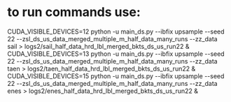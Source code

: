 # to run commands use: 

CUDA_VISIBLE_DEVICES=12 python -u main_ds.py --ibfix upsample  --seed 22 --zsl_ds_us_data_merged_multiple_m_half_data_many_runs --zz_data sail > logs2/sail_half_data_hrd_lbl_merged_bkts_ds_us_run22 &
CUDA_VISIBLE_DEVICES=13 python -u main_ds.py --ibfix upsample  --seed 22 --zsl_ds_us_data_merged_multiple_m_half_data_many_runs --zz_data taen > logs2/taen_half_data_hrd_lbl_merged_bkts_ds_us_run22 &
CUDA_VISIBLE_DEVICES=15 python -u main_ds.py --ibfix upsample  --seed 22 --zsl_ds_us_data_merged_multiple_m_half_data_many_runs --zz_data enes > logs2/enes_half_data_hrd_lbl_merged_bkts_ds_us_run22 &


